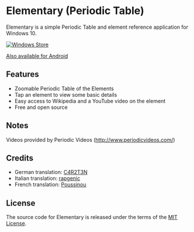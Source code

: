 # Elementary (Periodic Table)

Elementary is a simple Periodic Table and element reference application for Windows 10.

[![Windows Store](https://raw.githubusercontent.com/ultramega/elementary-uwp/master/store/English_Get_it_Win_10_InvariantCulture_Default.png)](https://www.microsoft.com/store/apps/9NBLGGH4LWNB?ocid=badge)

[Also available for Android](https://github.com/ultramega/elementary)

## Features

- Zoomable Periodic Table of the Elements
- Tap an element to view some basic details
- Easy access to Wikipedia and a YouTube video on the element
- Free and open source

## Notes

Videos provided by Periodic Videos (http://www.periodicvideos.com/)

## Credits

- German translation: [C4R2T3N](https://github.com/C4R2T3N)
- Italian translation: [rapgenic](https://github.com/rapgenic)
- French translation: [Poussinou](https://github.com/Poussinou)

## License

The source code for Elementary is released under the terms of the [MIT License](http://sguidetti.mit-license.org/).
